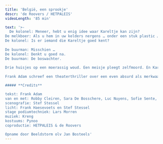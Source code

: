 ```yaml
---
title: 'België, een sprookje'
descr: 'de Roovers / HETPALEIS'
videoLength: '85 min'

text: '>-
  De kolonel: Meneer, hebt u enig idee waar Kareltje kan zijn?  
De melkboer: Als u hem in uw kelders nergens … onder een stuk plastic … over het hoofd hebt gezien?  
De kolonel: Is er iemand die Kareltje goed kent?  
  
De buurman: Misschien …  
De kolonel: Denkt u goed na.  
De buurman: De boswachter.  
  
Drie huisjes op een moerassig woud. Een meisje pleegt zelfmoord. En Kareltje is verdwenen. Is hij vermoord?  
  
Frank Adam schreef een theaterthriller over een even absurd als merkwaardig land, België, waarin het zoontje van een buurman verdwijnt en het buurmeisje zichzelf ophangt. De paranormaal begaafde kolonel en de melkboer die de toekomst leest in melk, onderzoeken beide zaken. Wat hebben de zoon en de vrouw van de boswachter gezien? En waar is de boswachter? "België, een sprookje", is een gruwelijke en bevreemdende whodunit dat zich afspeelt in de toekomst, aan het einde van België, een zinkend land.  

##### **Credits**

tekst: Frank Adam  
van en met: Robby Cleiren, Sara De Bosschere, Luc Nuyens, Sofie Sente, Nico Sturm en Michael Vergauwen  
scenografie: Stef Stessel  
licht: Frank Haesevoets en Stef Stessel  
stage podiumtechniek: Lars Morren  
muziek: Kreng  
kostuums: Pynoo  
coproductie: HETPALEIS & de Roovers

Opname door Beeldstorm olv Jan Bosteels'
---
```

